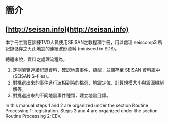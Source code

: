 # 簡介

## [http://seisan.info](http://seisan.info)

本手冊主旨在訓練TVO人員使用SEISAN之教程和手冊，用以處理 seiscomp3 所記錄儲存之火山地震的連續波形資料 \(miniseed in SDS\)。

總體來說，資料之處理流程為，

1. 定期瀏覽連續紀錄資料，確認地震事件、類型，並儲存至 SEISAN 資料庫中 \(SEISAN S-files\)。
2. 對挑選出來的事件進行波相到時的挑選、地震定位、計算規模大小與震源機制解等。
3. 對挑選出來的不同地震事件種類，建立地震目錄。

In this manual steps 1 and 2 are organized under the section Routine Processing 1: registration. Steps 3 and 4 are organized under the section Routine Processing 2: EEV.






